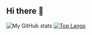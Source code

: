 ## Hi there 👋

![My GitHub stats](https://github-readme-stats.vercel.app/api?username=fishtested&show_icons=true&theme=radical)
[![Top Langs](https://github-readme-stats.vercel.app/api/top-langs/?username=fishtested&theme=radical)](https://github.com/anuraghazra/github-readme-stats)

